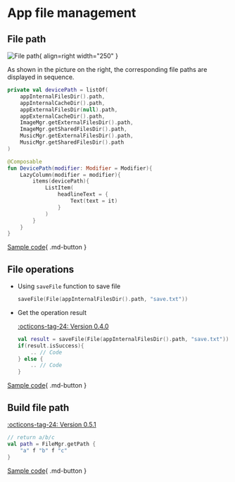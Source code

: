 # App file management

## File path

![File path](../img/device_path.png){ align=right width="250" }

As shown in the picture on the right, the corresponding file paths are displayed in sequence.

```kotlin
private val devicePath = listOf(
    appInternalFilesDir().path,
    appInternalCacheDir().path,
    appExternalFilesDir(null).path,
    appExternalCacheDir().path,
    ImageMgr.getExternalFilesDir().path,
    ImageMgr.getSharedFilesDir().path,
    MusicMgr.getExternalFilesDir().path,
    MusicMgr.getSharedFilesDir().path
)

@Composable
fun DevicePath(modifier: Modifier = Modifier){
    LazyColumn(modifier = modifier){
        items(devicePath){
            ListItem(
                headlineText = { 
                    Text(text = it) 
                }
            )
        }
    }
}
```

[Sample code](https://github.com/SakurajimaMaii/Android-Vast-Extension/blob/develop/app-compose/src/main/java/com/ave/vastgui/appcompose/example/FilePath.kt){ .md-button }

## File operations

- Using `saveFile` function to save file

    ```kotlin
    saveFile(File(appInternalFilesDir().path, "save.txt"))
    ```

- Get the operation result

    [:octicons-tag-24: Version 0.4.0](https://ave.entropy2020.cn/version/VastTools/#040)

    ```kotlin
    val result = saveFile(File(appInternalFilesDir().path, "save.txt"))
    if(result.isSuccess){
        .. // Code
    } else {
        .. // Code
    }
    ```

[Sample code](https://github.com/SakurajimaMaii/Android-Vast-Extension/blob/develop/app/src/main/java/com/ave/vastgui/app/activity/FileActivity.kt){ .md-button }

## Build file path

[:octicons-tag-24: Version 0.5.1](https://ave.entropy2020.cn/version/VastTools/#051)

```kotlin
// return a/b/c
val path = FileMgr.getPath { 
    "a" f "b" f "c"
}
```

[Sample code](https://github.com/SakurajimaMaii/Android-Vast-Extension/blob/develop/app-compose/src/main/java/com/ave/vastgui/appcompose/example/FilePath.kt){ .md-button }

